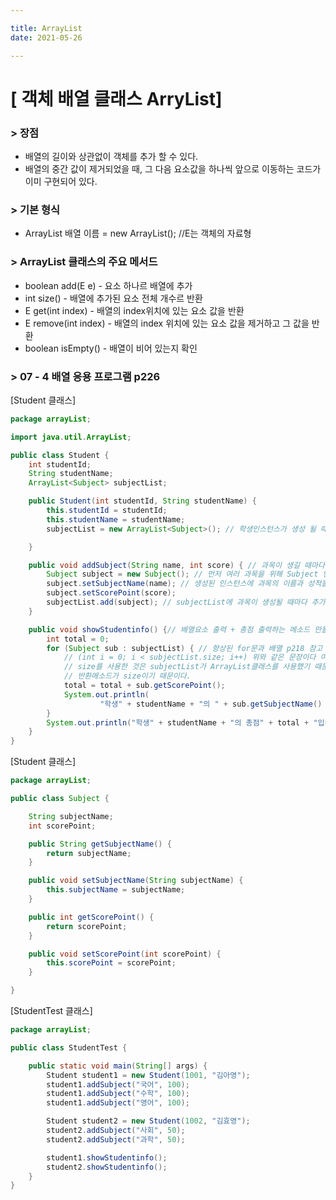 ```yaml
---

title: ArrayList
date: 2021-05-26

---
```


# [ 객체 배열 클래스 ArryList] 
### > 장점
* 배열의 길이와 상관없이 객체를 추가 할 수 있다.
* 배열의 중간 값이 제거되었을 때, 그 다음 요소값을 하나씩 앞으로 이동하는 코드가 이미 구현되어 있다.

### > 기본 형식
* ArrayList<E> 배열 이름 = new ArrayList<E>(); //E는 객체의 자료형
  
### > ArrayList 클래스의 주요 메서드
* boolean add(E e) - 요소 하나르 배열에 추가
* int size() - 배열에 추가된 요소 전체 개수르 반환
* E get(int index) - 배열의 index위치에 있는 요소 값을 반환
* E remove(int index) - 배열의 index 위치에 있는 요소 값을 제거하고 그 값을 반환
* boolean isEmpty() - 배열이 비어 있는지 확인 

### > 07 - 4 배열 응용 프로그램 p226
[Student 클래스]

```java
package arrayList;

import java.util.ArrayList;

public class Student {
	int studentId;
	String studentName;
	ArrayList<Subject> subjectList;

	public Student(int studentId, String studentName) {
		this.studentId = studentId;
		this.studentName = studentName;
		subjectList = new ArrayList<Subject>(); // 학생인스턴스가 생성 될 때 마다 ArrayList클래스도 함께 만들어줌.

	}

	public void addSubject(String name, int score) { // 과목이 생길 때마다 subjectList에 추가해주는 메소드.
		Subject subject = new Subject(); // 먼저 여러 과목을 위해 Subject 인스턴스를 생성해준다.
		subject.setSubjectName(name); // 생성된 인스턴스에 과목의 이름과 성적을 입력해주는 메소드 .
		subject.setScorePoint(score);
		subjectList.add(subject); // subjectList에 과목이 생성될 때마다 추가해주는 ArrayList클래스의 메소드 p222 참고.
	}

	public void showStudentinfo() {// 배열요소 출력 + 총점 출력하는 메소드 만들기.
		int total = 0;
		for (Subject sub : subjectList) { // 향상된 for문과 배열 p218 참고
			// (int i = 0; i < subjectList.size; i++) 위와 같은 문장이다 여기서 길이를 legth를 사용하지 않고
			// size를 사용한 것은 subjectList가 ArrayList클래스를 사용했기 때문이고, ArrayList클래스의 배열 전체개수
			// 반환메소드가 size이기 때문이다.
			total = total + sub.getScorePoint();
			System.out.println(
					"학생" + studentName + "의 " + sub.getSubjectName() + "과목의 성적은 " + sub.getScorePoint() + "입니다.");
		}
		System.out.println("학생" + studentName + "의 총점" + total + "입니다.");
	}
}
```

[Student 클래스]

```java
package arrayList;

public class Subject {

	String subjectName;
	int scorePoint;

	public String getSubjectName() {
		return subjectName;
	}

	public void setSubjectName(String subjectName) {
		this.subjectName = subjectName;
	}

	public int getScorePoint() {
		return scorePoint;
	}

	public void setScorePoint(int scorePoint) {
		this.scorePoint = scorePoint;
	}

}
```

[StudentTest 클래스]

```java
package arrayList;

public class StudentTest {

	public static void main(String[] args) {
		Student student1 = new Student(1001, "김아영");
		student1.addSubject("국어", 100);
		student1.addSubject("수학", 100);
		student1.addSubject("영어", 100);

		Student student2 = new Student(1002, "김효영");
		student2.addSubject("사회", 50);
		student2.addSubject("과학", 50);

		student1.showStudentinfo();
		student2.showStudentinfo();
	}
}
```

